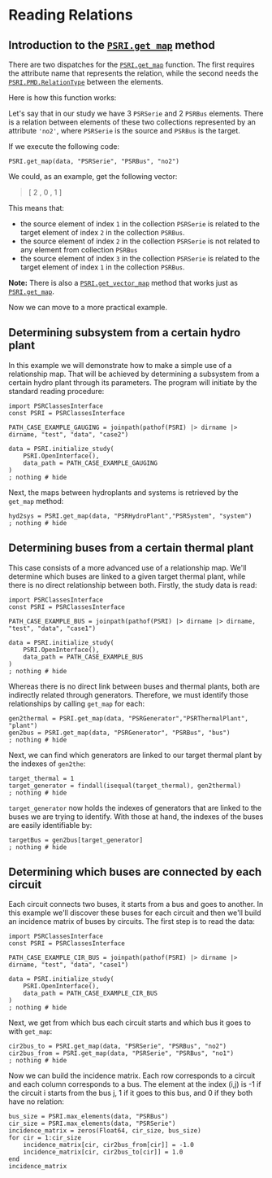 # Reading Relations

## Introduction to the [`PSRI.get_map`](@ref) method

There are two dispatches for  the [`PSRI.get_map`](@ref) function. 
The first requires the attribute name that represents the relation, while the second needs the [`PSRI.PMD.RelationType`](@ref) between the elements.

Here is how this function works:

Let's say that in our study we have 3 `PSRSerie` and 2 `PSRBus` elements. 
There is a relation between elements of these two collections represented by an attribute `'no2'`, where `PSRSerie` is the source and `PSRBus` is the target.

If we execute the following code:
```@example get_map
PSRI.get_map(data, "PSRSerie", "PSRBus", "no2")
```

We could, as an example, get the following vector:
> [ 2 , 0 , 1 ]

This means that:
-  the source element of index `1` in the collection `PSRSerie` is related to the target element of index `2` in the collection `PSRBus`. 
- the source element of index `2` in the collection `PSRSerie` is not related to any element from collection `PSRBus`
-  the source element of index `3` in the collection `PSRSerie` is related to the target element of index `1` in the collection `PSRBus`. 

**Note:** There is also a [`PSRI.get_vector_map`](@ref) method that works just as [`PSRI.get_map`](@ref). 

Now we can move to a more practical example.

## Determining subsystem from a certain hydro plant

In this example we will demonstrate how to make a simple use of a relationship map. That will be achieved by determining a subsystem from a certain hydro plant through its parameters. The program will initiate by the standard reading procedure:
```@example sys_by_gaug
import PSRClassesInterface
const PSRI = PSRClassesInterface

PATH_CASE_EXAMPLE_GAUGING = joinpath(pathof(PSRI) |> dirname |> dirname, "test", "data", "case2")

data = PSRI.initialize_study(
    PSRI.OpenInterface(),
    data_path = PATH_CASE_EXAMPLE_GAUGING
)
; nothing # hide
```

Next, the maps between hydroplants and systems is retrieved by the `get_map` method:
```@example sys_by_gaug
hyd2sys = PSRI.get_map(data, "PSRHydroPlant","PSRSystem", "system")
; nothing # hide
```

## Determining buses from a certain thermal plant

This case consists of a more advanced use of a relationship map. We'll determine which buses are linked to a given target thermal plant, while there is no direct relationship between both. Firstly, the study data is read:
```@example the_by_bus
import PSRClassesInterface
const PSRI = PSRClassesInterface

PATH_CASE_EXAMPLE_BUS = joinpath(pathof(PSRI) |> dirname |> dirname, "test", "data", "case1")

data = PSRI.initialize_study(
    PSRI.OpenInterface(),
    data_path = PATH_CASE_EXAMPLE_BUS
)
; nothing # hide
```

Whereas there is no direct link between buses and thermal plants, both are indirectly related through generators. Therefore, we must identify those relationships by calling `get_map` for each:
```@example the_by_bus
gen2thermal = PSRI.get_map(data, "PSRGenerator","PSRThermalPlant", "plant")
gen2bus = PSRI.get_map(data, "PSRGenerator", "PSRBus", "bus")
; nothing # hide
```

Next, we can find which generators are linked to our target thermal plant by the indexes of `gen2the`:
```@example the_by_bus
target_thermal = 1
target_generator = findall(isequal(target_thermal), gen2thermal)
; nothing # hide
```

`target_generator` now holds the indexes of generators that are linked to the buses we are trying to identify. With those at hand, the indexes of the buses are easily identifiable by:
```@example the_by_bus
targetBus = gen2bus[target_generator]
; nothing # hide
```


## Determining which buses are connected by each circuit
Each circuit connects two buses, it starts from a bus and goes to another. In this example we'll discover these buses for each circuit and then we'll build an incidence matrix of buses by circuits. The first step is to read the data:
```@example cir_bus
import PSRClassesInterface
const PSRI = PSRClassesInterface

PATH_CASE_EXAMPLE_CIR_BUS = joinpath(pathof(PSRI) |> dirname |> dirname, "test", "data", "case1")

data = PSRI.initialize_study(
    PSRI.OpenInterface(),
    data_path = PATH_CASE_EXAMPLE_CIR_BUS
)
; nothing # hide
```
Next, we get from which bus each circuit starts and which bus it goes to with `get_map`:
```@example cir_bus
cir2bus_to = PSRI.get_map(data, "PSRSerie", "PSRBus", "no2")
cir2bus_from = PSRI.get_map(data, "PSRSerie", "PSRBus", "no1")
; nothing # hide
```
Now we can build the incidence matrix. Each row corresponds to a circuit and each column corresponds to a bus. The element at the index (i,j) is -1 if the circuit i starts from the bus j, 1 if it goes to this bus, and 0 if they both have no relation:
```@example cir_bus 
bus_size = PSRI.max_elements(data, "PSRBus")
cir_size = PSRI.max_elements(data, "PSRSerie")
incidence_matrix = zeros(Float64, cir_size, bus_size)
for cir = 1:cir_size
    incidence_matrix[cir, cir2bus_from[cir]] = -1.0
    incidence_matrix[cir, cir2bus_to[cir]] = 1.0
end
incidence_matrix
``` 